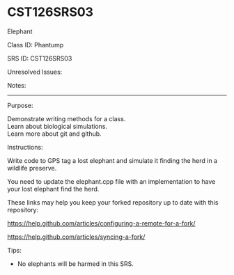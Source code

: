 # CST126SRS03
Elephant


Class ID: Phantump

SRS ID: CST126SRS03

Unresolved Issues: 

Notes: 

---

Purpose: 

Demonstrate writing methods for a class.  
Learn about biological simulations.  
Learn more about git and github.  

Instructions: 

Write code to GPS tag a lost elephant and simulate it finding the herd in a wildlife preserve. 

You need to update the elephant.cpp file with an implementation to have your lost elephant find the herd. 

These links may help you keep your forked repository up to date with this repository:

https://help.github.com/articles/configuring-a-remote-for-a-fork/

https://help.github.com/articles/syncing-a-fork/

Tips:  

- No elephants will be harmed in this SRS.  
